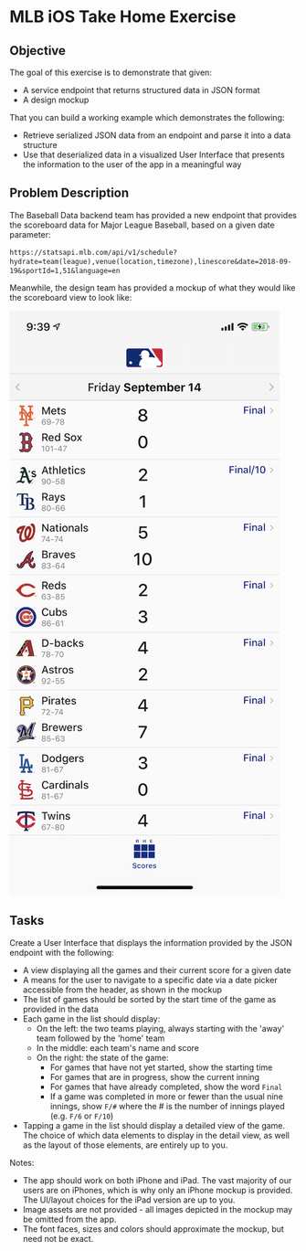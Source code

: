 #  MLB iOS Take Home Exercise

## Objective
The goal of this exercise is to demonstrate that given:
- A service endpoint that returns structured data in JSON format
- A design mockup

That you can build a working example which demonstrates the following:
- Retrieve serialized JSON data from an endpoint and parse it into a data structure
- Use that deserialized data in a visualized User Interface that presents the information to the user of the app in a meaningful way

## Problem Description
The Baseball Data backend team has provided a new endpoint that provides the scoreboard data for Major League Baseball, based on a given date parameter:

```
https://statsapi.mlb.com/api/v1/schedule?hydrate=team(league),venue(location,timezone),linescore&date=2018-09-19&sportId=1,51&language=en
```

Meanwhile, the design team has provided a mockup of what they would like the scoreboard view to look like:

![iOS Scoreboard Mock Up](iOSScoreboardMockup.png)

## Tasks
Create a User Interface that displays the information provided by the JSON endpoint with the following:
- A view displaying all the games and their current score for a given date
- A means for the user to navigate to a specific date via a date picker accessible from the header, as shown in the mockup
- The list of games should be sorted by the start time of the game as provided in the data
- Each game in the list should display:
  - On the left: the two teams playing, always starting with the 'away' team followed by the 'home' team
  - In the middle: each team's name and score
  - On the right: the state of the game:
    - For games that have not yet started, show the starting time
    - For games that are in progress, show the current inning
    - For games that have already completed, show the word `Final`
    - If a game was completed in more or fewer than the usual nine innings, show `F/#` where the # is the number of innings played (e.g. `F/6` or `F/10`)
- Tapping a game in the list should display a detailed view of the game.  The choice of which data elements to display in the detail view, as well as the layout of those elements, are entirely up to you.

Notes:
  - The app should work on both iPhone and iPad.  The vast majority of our users are on iPhones, which is why only an iPhone mockup is provided.  The UI/layout choices for the iPad version are up to you. 
  - Image assets are not provided - all images depicted in the mockup may be omitted from the app.
  - The font faces, sizes and colors should approximate the mockup, but need not be exact.

